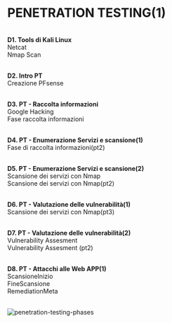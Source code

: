 <h1> PENETRATION TESTING(1) </h1> <br>
<b>  D1. Tools di Kali Linux </b>
 <br> Netcat
 <br> Nmap Scan
 
<b> <br> D2. Intro PT </b>
 <br> Creazione PFsense

<b> <br> D3. PT - Raccolta informazioni </b>
 <br> Google Hacking
 <br> Fase raccolta informazioni

<b> <br> D4. PT - Enumerazione Servizi e scansione(1) </b>
 <br> Fase di raccolta informazioni(pt2)

<b> <br> D5. PT - Enumerazione Servizi e scansione(2) </b>
 <br> Scansione dei servizi con Nmap
 <br> Scansione dei servizi con Nmap(pt2)

<b> <br> D6. PT - Valutazione delle vulnerabilità(1) </b>
 <br> Scansione dei servizi con Nmap(pt3)

<b> <br> D7. PT - Valutazione delle vulnerabilità(2) </b>
 <br> Vulnerability Assesment
 <br> Vulnerability Assesment (pt2)

<b> <br> D8. PT - Attacchi alle Web APP(1) </b>
 <br> ScansioneInizio
 <br> FineScansione
 <br> RemediationMeta
 
<br>![penetration-testing-phases](https://github.com/Jenovia02/Cybersecurity-Analyst/assets/134729946/ee755ef1-9f9d-41aa-8d92-6410e348607c)
